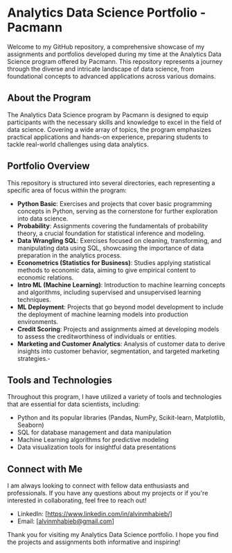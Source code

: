 # Analytics Data Science Portfolio - Pacmann

Welcome to my GitHub repository, a comprehensive showcase of my assignments and portfolios developed during my time at the Analytics Data Science program offered by Pacmann. This repository represents a journey through the diverse and intricate landscape of data science, from foundational concepts to advanced applications across various domains.

## About the Program

The Analytics Data Science program by Pacmann is designed to equip participants with the necessary skills and knowledge to excel in the field of data science. Covering a wide array of topics, the program emphasizes practical applications and hands-on experience, preparing students to tackle real-world challenges using data analytics.

## Portfolio Overview

This repository is structured into several directories, each representing a specific area of focus within the program:
- **Python Basic**: Exercises and projects that cover basic programming concepts in Python, serving as the cornerstone for further exploration into data science.
- **Probability**: Assignments covering the fundamentals of probability theory, a crucial foundation for statistical inference and modeling.
- **Data Wrangling SQL**: Exercises focused on cleaning, transforming, and manipulating data using SQL, showcasing the importance of data preparation in the analytics process.
- **Econometrics (Statistics for Business)**: Studies applying statistical methods to economic data, aiming to give empirical content to economic relations.
- **Intro ML (Machine Learning)**: Introduction to machine learning concepts and algorithms, including supervised and unsupervised learning techniques.
- **ML Deployment**: Projects that go beyond model development to include the deployment of machine learning models into production environments.
- **Credit Scoring**: Projects and assignments aimed at developing models to assess the creditworthiness of individuals or entities.
- **Marketing and Customer Analytics**: Analysis of customer data to derive insights into customer behavior, segmentation, and targeted marketing strategies.- 

## Tools and Technologies

Throughout this program, I have utilized a variety of tools and technologies that are essential for data scientists, including:

- Python and its popular libraries (Pandas, NumPy, Scikit-learn, Matplotlib, Seaborn)
- SQL for database management and data manipulation
- Machine Learning algorithms for predictive modeling
- Data visualization tools for insightful data presentations

## Connect with Me

I am always looking to connect with fellow data enthusiasts and professionals. If you have any questions about my projects or if you're interested in collaborating, feel free to reach out!

- LinkedIn: [https://www.linkedin.com/in/alvinmhabieb/]
- Email: [alvinmhabieb@gmail.com]

Thank you for visiting my Analytics Data Science portfolio. I hope you find the projects and assignments both informative and inspiring!
